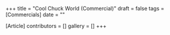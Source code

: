 +++
title = "Cool Chuck World (Commercial)"
draft = false
tags = [Commercials]
date = ""

[Article]
contributors = []
gallery = []
+++